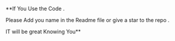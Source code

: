 **If You Use the Code . 

Please Add you name in the Readme file or give a star to the repo . 

IT will be great Knowing You**
